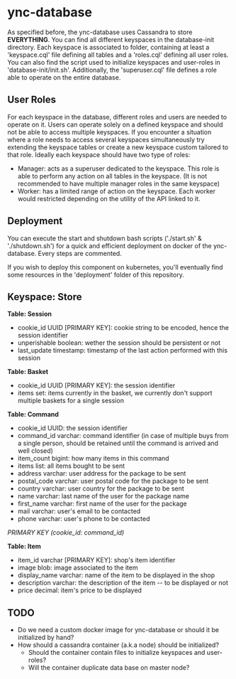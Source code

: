 # ync-database

As specified before, the ync-database uses Cassandra to store __EVERYTHING__. You can find all different keyspaces in the database-init directory. Each keyspace is associated to folder, containing at least a 'keyspace.cql' file defining all tables and a 'roles.cql' defining all user roles. You can also find the script used to initialize keyspaces and user-roles in 'database-init/init.sh'. Additionally, the 'superuser.cql' file defines a role able to operate on the entire database.

## User Roles

For each keyspace in the database, different roles and users are needed to operate on it. Users can operate solely on a defined keyspace and should not be able to access multiple keyspaces. If you encounter a situation where a role needs to access several keyspaces simultaneously try extending the keyspace tables or create a new keyspace custom tailored to that role. Ideally each keyspace should have two type of roles:

- Manager: acts as a superuser dedicated to the keyspace. This role is able to perform any action on all tables in the keyspace. (It is not recommended to have multiple manager roles in the same keyspace)
- Worker: has a limited range of action on the keyspace. Each worker would restricted depending on the utility of the API linked to it.

## Deployment

You can execute the start and shutdown bash scripts ('./start.sh' & './shutdown.sh') for a quick and efficient deployment on docker of the ync-database.
Every steps are commented.

If you wish to deploy this component on kubernetes, you'll eventually find some resources in the 'deployment' folder of this repository.

## Keyspace: __Store__

__Table: Session__

- cookie_id UUID [PRIMARY KEY]: cookie string to be encoded, hence the session identifier
- unperishable boolean: wether the session should be persistent or not
- last_update timestamp: timestamp of the last action performed with this session

__Table: Basket__

- cookie_id UUID [PRIMARY KEY]: the session identifier
- items set<varchar>: items currently in the basket, we currently don't support multiple baskets for a single session

__Table: Command__

- cookie_id UUID: the session identifier
- command_id varchar: command identifier (in case of multiple buys from a single person, should be retained until the command is arrived and well closed)
- item_count bigint: how many items in this command
- items list<varchar>: all items bought to be sent
- address varchar: user address for the package to be sent
- postal_code varchar: user postal code for the package to be sent
- country varchar: user country for the package to be sent
- name varchar: last name of the user for the package name
- first_name varchar: first name of the user for the package
- mail varchar: user's email to be contacted
- phone varchar: user's phone to be contacted

*PRIMARY KEY (cookie_id: command_id)*

__Table: Item__

- item_id varchar [PRIMARY KEY]: shop's item identifier
- image blob: image associated to the item
- display_name varchar: name of the item to be displayed in the shop
- description varchar: the description of the item -- to be displayed or not
- price decimal: item's price to be displayed

## TODO

- Do we need a custom docker image for ync-database or should it be initialized by hand?
- How should a cassandra container (a.k.a node) should be initialized?
    - Should the container contain files to initialize keyspaces and user-roles?
    - Will the container duplicate data base on master node?
